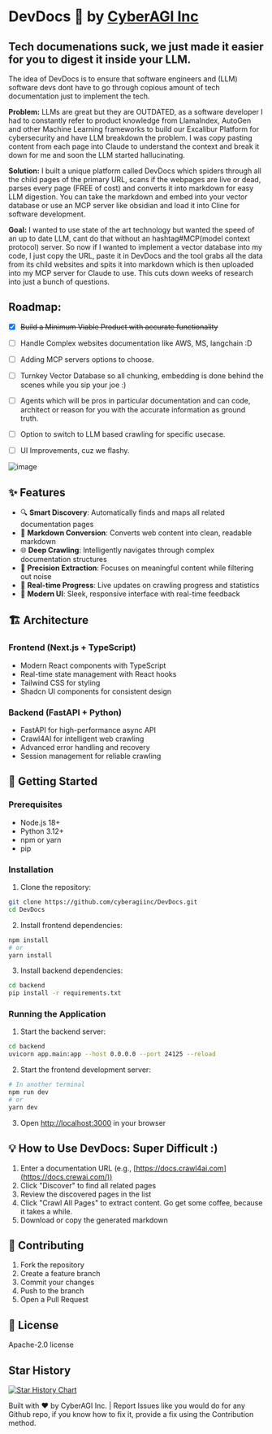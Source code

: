 # DevDocs 🚀 by [CyberAGI Inc](https://www.cyberagi.ai)

## Tech documenations suck, we just made it easier for you to digest it inside your LLM. 

The idea of DevDocs is to ensure that software engineers and (LLM) software devs dont have to go through copious amount of tech documentation just to implement the tech. 

**Problem:** LLMs are great but they are OUTDATED, as a software developer I had to constantly refer to product knowledge from LlamaIndex, AutoGen and other Machine Learning frameworks to build our Excalibur Platform for cybersecurity and have LLM breakdown the problem. I was copy pasting content from each page into Claude to understand the context and break it down for me and soon the LLM started hallucinating.

**Solution:** I built a unique platform called DevDocs which spiders through all the child pages of the primary URL, scans if the webpages are live or dead, parses every page (FREE of cost) and converts it into markdown for easy LLM digestion. You can take the markdown and embed into your vector database or use an MCP server like obsidian and load it into Cline for software development. 

**Goal:** I wanted to use state of the art technology but wanted the speed of an up to date LLM, cant do that without an hashtag#MCP(model context protocol) server. So now if I wanted to implement a vector database into my code, I just copy the URL, paste it in DevDocs and the tool grabs all the data from its child websites and spits it into markdown which is then uploaded into my MCP server for Claude to use. This cuts down weeks of research into just a bunch of questions. 

## Roadmap:
- [X] ~~Build a Minimum Viable Product with accurate functionality~~
- [ ] Handle Complex websites documentation like AWS, MS, langchain :D 
- [ ] Adding MCP servers options to choose.
- [ ] Turnkey Vector Database so all chunking, embedding is done behind the scenes while you sip your joe :) 
- [ ] Agents which will be pros in particular documentation and can code, architect or reason for you with the accurate information as ground truth.
- [ ] Option to switch to LLM based crawling for specific usecase.
- [ ] UI Improvements, cuz we flashy. 



![image](https://github.com/user-attachments/assets/40f9e0b0-b662-46bf-821a-4dab23c54649)

## ✨ Features

- 🔍 **Smart Discovery**: Automatically finds and maps all related documentation pages
- 📝 **Markdown Conversion**: Converts web content into clean, readable markdown
- 🌐 **Deep Crawling**: Intelligently navigates through complex documentation structures
- 🎯 **Precision Extraction**: Focuses on meaningful content while filtering out noise
- 🚄 **Real-time Progress**: Live updates on crawling progress and statistics
- 💫 **Modern UI**: Sleek, responsive interface with real-time feedback

## 🏗️ Architecture

### Frontend (Next.js + TypeScript)
- Modern React components with TypeScript
- Real-time state management with React hooks
- Tailwind CSS for styling
- Shadcn UI components for consistent design

### Backend (FastAPI + Python)
- FastAPI for high-performance async API
- Crawl4AI for intelligent web crawling
- Advanced error handling and recovery
- Session management for reliable crawling

## 🚀 Getting Started

### Prerequisites
- Node.js 18+
- Python 3.12+
- npm or yarn
- pip

### Installation

1. Clone the repository:
```bash
git clone https://github.com/cyberagiinc/DevDocs.git
cd DevDocs
```

2. Install frontend dependencies:
```bash
npm install
# or
yarn install
```

3. Install backend dependencies:
```bash
cd backend
pip install -r requirements.txt
```

### Running the Application

1. Start the backend server:
```bash
cd backend
uvicorn app.main:app --host 0.0.0.0 --port 24125 --reload
```

2. Start the frontend development server:
```bash
# In another terminal
npm run dev
# or
yarn dev
```

3. Open [http://localhost:3000](http://localhost:3000) in your browser

## 💡 How to Use DevDocs: Super Difficult :) 

1. Enter a documentation URL (e.g., [https://docs.crawl4ai.com](https://docs.crewai.com/))
2. Click "Discover" to find all related pages
3. Review the discovered pages in the list
4. Click "Crawl All Pages" to extract content. Go get some coffee, because it takes a while. 
5. Download or copy the generated markdown

## 🤝 Contributing

1. Fork the repository
2. Create a feature branch
3. Commit your changes
4. Push to the branch
5. Open a Pull Request

## 📄 License

Apache-2.0 license

## Star History

[![Star History Chart](https://api.star-history.com/svg?repos=cyberagiinc/DevDocs&type=Timeline)](https://star-history.com/#cyberagiinc/DevDocs&Timeline)

Built with ❤️ by CyberAGI Inc. | Report Issues like you would do for any Github repo, if you know how to fix it, provide a fix using the Contribution method. 
